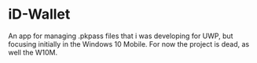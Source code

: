 # iD-Wallet
An app for managing .pkpass files that i was developing for UWP, but focusing initially in the Windows 10 Mobile. For now the project is dead, as well the W10M.
